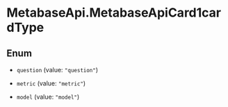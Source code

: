 # MetabaseApi.MetabaseApiCard1cardType

## Enum


* `question` (value: `"question"`)

* `metric` (value: `"metric"`)

* `model` (value: `"model"`)



